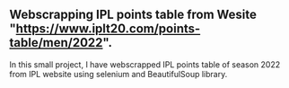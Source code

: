 ## Webscrapping IPL points table from Wesite "https://www.iplt20.com/points-table/men/2022".

In this small project, I have webscrapped IPL points table of season 2022 from IPL website using selenium and BeautifulSoup library.
